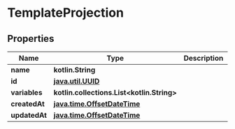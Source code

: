 
# TemplateProjection

## Properties
Name | Type | Description | Notes
------------ | ------------- | ------------- | -------------
**name** | **kotlin.String** |  | 
**id** | [**java.util.UUID**](java.util.UUID) |  | 
**variables** | **kotlin.collections.List&lt;kotlin.String&gt;** |  | 
**createdAt** | [**java.time.OffsetDateTime**](java.time.OffsetDateTime) |  | 
**updatedAt** | [**java.time.OffsetDateTime**](java.time.OffsetDateTime) |  | 



